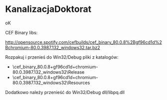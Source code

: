 # KanalizacjaDoktorat

oK

CEF Binary libs:

http://opensource.spotify.com/cefbuilds/cef_binary_80.0.8%2Bgf96cd1d%2Bchromium-80.0.3987.132_windows32.tar.bz2

Rozpakuj i przenieś do Win32/Debug pliki z katalogów:

* \cef_binary_80.0.8+gf96cd1d+chromium-80.0.3987.132_windows32\Release
* \cef_binary_80.0.8+gf96cd1d+chromium-80.0.3987.132_windows32\Resources

Dodatkowo należy przenieść do Win32/Debug  dll/libpq.dll
